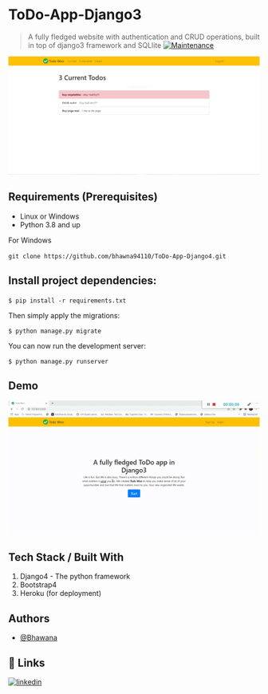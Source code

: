 # ToDo-App-Django3
> A fully fledged website with authentication and CRUD operations, built in top of django3 framework and SQLlite
[![Maintenance](https://img.shields.io/badge/Maintained%3F-yes-green.svg)](https://GitHub.com/Naereen/StrapDown.js/graphs/commit-activity)



![](demo/demo.jpg)


## Requirements  (Prerequisites)
* Linux or Windows
* Python 3.8 and up

For Windows

`git clone https://github.com/bhawna94110/ToDo-App-Django4.git`

## Install project dependencies:

`$ pip install -r requirements.txt`

Then simply apply the migrations:

    $ python manage.py migrate
    

You can now run the development server:

    $ python manage.py runserver

 
## Demo

![Screenshots of projects](demo/20211207_223438.gif)




## Tech Stack / Built With
1. Django4 - The python framework
2. Bootstrap4 
3. Heroku (for deployment)
## Authors

- [@Bhawana](https://www.github.com/bhawna94110)

  
## 🔗 Links

[![linkedin](https://img.shields.io/badge/linkedin-0A66C2?style=for-the-badge&logo=linkedin&logoColor=white)](https://www.linkedin.com/in/kbhawna/)


  
